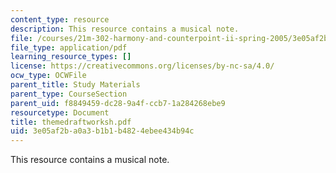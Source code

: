 ```yaml
---
content_type: resource
description: This resource contains a musical note.
file: /courses/21m-302-harmony-and-counterpoint-ii-spring-2005/3e05af2ba0a3b1b1b4824ebee434b94c_themedraftworksh.pdf
file_type: application/pdf
learning_resource_types: []
license: https://creativecommons.org/licenses/by-nc-sa/4.0/
ocw_type: OCWFile
parent_title: Study Materials
parent_type: CourseSection
parent_uid: f8849459-dc28-9a4f-ccb7-1a284268ebe9
resourcetype: Document
title: themedraftworksh.pdf
uid: 3e05af2b-a0a3-b1b1-b482-4ebee434b94c
---
```

This resource contains a musical note.